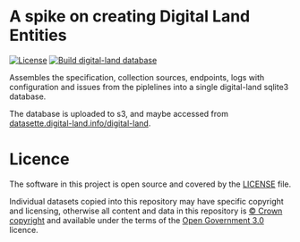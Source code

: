 # A spike on creating Digital Land Entities

[![License](https://img.shields.io/github/license/mashape/apistatus.svg)](https://github.com/digital-land/digital-land-builder/blob/master/LICENSE)
[![Build digital-land database](https://github.com/digital-land/digital-land-builder/actions/workflows/run.yml/badge.svg)](https://github.com/digital-land/digital-land-builder/actions/workflows/run.yml)

Assembles the specification, collection sources, endpoints, logs with configuration and issues from the piplelines into a single digital-land sqlite3 database.

The database is uploaded to s3, and maybe accessed from [datasette.digital-land.info/digital-land](https://datasette.digital-land.info/digital-land).

# Licence

The software in this project is open source and covered by the [LICENSE](LICENSE) file.

Individual datasets copied into this repository may have specific copyright and licensing, otherwise all content and data in this repository is
[© Crown copyright](http://www.nationalarchives.gov.uk/information-management/re-using-public-sector-information/copyright-and-re-use/crown-copyright/)
and available under the terms of the [Open Government 3.0](https://www.nationalarchives.gov.uk/doc/open-government-licence/version/3/) licence.
